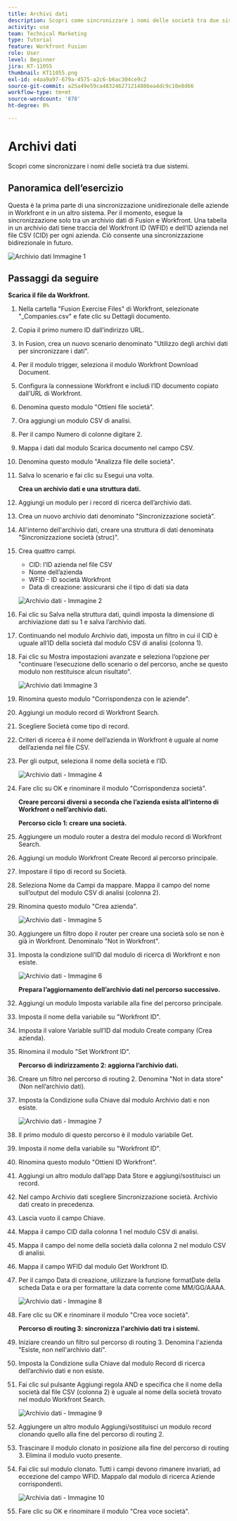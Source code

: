 ```yaml
---
title: Archivi dati
description: Scopri come sincronizzare i nomi delle società tra due sistemi. (Deve essere compreso tra 60 e 160 caratteri, ma è di 59 caratteri)
activity: use
team: Technical Marketing
type: Tutorial
feature: Workfront Fusion
role: User
level: Beginner
jira: KT-11055
thumbnail: KT11055.png
exl-id: e4aa9a97-679a-4575-a2c6-b6ac304ce9c2
source-git-commit: a25a49e59ca483246271214886ea4dc9c10e8d66
workflow-type: tm+mt
source-wordcount: '878'
ht-degree: 0%

---
```


# Archivi dati

Scopri come sincronizzare i nomi delle società tra due sistemi.

## Panoramica dell’esercizio

Questa è la prima parte di una sincronizzazione unidirezionale delle aziende in Workfront e in un altro sistema. Per il momento, esegue la sincronizzazione solo tra un archivio dati di Fusion e Workfront. Una tabella in un archivio dati tiene traccia del Workfront ID (WFID) e dell’ID azienda nel file CSV (CID) per ogni azienda. Ciò consente una sincronizzazione bidirezionale in futuro.

![Archivio dati Immagine 1](../12-exercises/assets/data-stores-walkthrough-1.png)

## Passaggi da seguire

**Scarica il file da Workfront.**

1. Nella cartella &quot;Fusion Exercise Files&quot; di Workfront, selezionate &quot;_Companies.csv&quot; e fate clic su Dettagli documento.
1. Copia il primo numero ID dall’indirizzo URL.
1. In Fusion, crea un nuovo scenario denominato &quot;Utilizzo degli archivi dati per sincronizzare i dati&quot;.
1. Per il modulo trigger, seleziona il modulo Workfront Download Document.
1. Configura la connessione Workfront e includi l’ID documento copiato dall’URL di Workfront.
1. Denomina questo modulo &quot;Ottieni file società&quot;.
1. Ora aggiungi un modulo CSV di analisi.
1. Per il campo Numero di colonne digitare 2.
1. Mappa i dati dal modulo Scarica documento nel campo CSV.
1. Denomina questo modulo &quot;Analizza file delle società&quot;.
1. Salva lo scenario e fai clic su Esegui una volta.

   **Crea un archivio dati e una struttura dati.**

1. Aggiungi un modulo per i record di ricerca dell’archivio dati.
1. Crea un nuovo archivio dati denominato &quot;Sincronizzazione società&quot;.
1. All&#39;interno dell&#39;archivio dati, creare una struttura di dati denominata &quot;Sincronizzazione società (struc)&quot;.
1. Crea quattro campi.

   + CID: l’ID azienda nel file CSV
   + Nome dell’azienda
   + WFID - ID società Workfront
   + Data di creazione: assicurarsi che il tipo di dati sia data

   ![Archivio dati - Immagine 2](../12-exercises/assets/data-stores-walkthrough-2.png)

1. Fai clic su Salva nella struttura dati, quindi imposta la dimensione di archiviazione dati su 1 e salva l’archivio dati.
1. Continuando nel modulo Archivio dati, imposta un filtro in cui il CID è uguale all’ID della società dal modulo CSV di analisi (colonna 1).
1. Fai clic su Mostra impostazioni avanzate e seleziona l’opzione per &quot;continuare l’esecuzione dello scenario o del percorso, anche se questo modulo non restituisce alcun risultato&quot;.

   ![Archivio dati Immagine 3](../12-exercises/assets/data-stores-walkthrough-3.png)

1. Rinomina questo modulo &quot;Corrispondenza con le aziende&quot;.
1. Aggiungi un modulo record di Workfront Search.
1. Scegliere Società come tipo di record.
1. Criteri di ricerca è il nome dell’azienda in Workfront è uguale al nome dell’azienda nel file CSV.
1. Per gli output, seleziona il nome della società e l’ID.

   ![Archivio dati - Immagine 4](../12-exercises/assets/data-stores-walkthrough-4.png)

1. Fare clic su OK e rinominare il modulo &quot;Corrispondenza società&quot;.

   **Creare percorsi diversi a seconda che l’azienda esista all’interno di Workfront o nell’archivio dati.**

   **Percorso ciclo 1: creare una società.**

1. Aggiungere un modulo router a destra del modulo record di Workfront Search.
1. Aggiungi un modulo Workfront Create Record al percorso principale.
1. Impostare il tipo di record su Società.
1. Seleziona Nome da Campi da mappare. Mappa il campo del nome sull’output del modulo CSV di analisi (colonna 2).
1. Rinomina questo modulo &quot;Crea azienda&quot;.

   ![Archivio dati - Immagine 5](../12-exercises/assets/data-stores-walkthrough-5.png)

1. Aggiungere un filtro dopo il router per creare una società solo se non è già in Workfront. Denominalo &quot;Not in Workfront&quot;.
1. Imposta la condizione sull’ID dal modulo di ricerca di Workfront e non esiste.

   ![Archivio dati - Immagine 6](../12-exercises/assets/data-stores-walkthrough-6.png)

   **Prepara l’aggiornamento dell’archivio dati nel percorso successivo.**

1. Aggiungi un modulo Imposta variabile alla fine del percorso principale.
1. Imposta il nome della variabile su &quot;Workfront ID&quot;.
1. Imposta il valore Variable sull’ID dal modulo Create company (Crea azienda).
1. Rinomina il modulo &quot;Set Workfront ID&quot;.

   **Percorso di indirizzamento 2: aggiorna l’archivio dati.**

1. Creare un filtro nel percorso di routing 2. Denomina &quot;Not in data store&quot; (Non nell’archivio dati).

1. Imposta la Condizione sulla Chiave dal modulo Archivio dati e non esiste.

   ![Archivio dati - Immagine 7](../12-exercises/assets/data-stores-walkthrough-7.png)

1. Il primo modulo di questo percorso è il modulo variabile Get.
1. Imposta il nome della variabile su &quot;Workfront ID&quot;.
1. Rinomina questo modulo &quot;Ottieni ID Workfront&quot;.
1. Aggiungi un altro modulo dall’app Data Store e aggiungi/sostituisci un record.
1. Nel campo Archivio dati scegliere Sincronizzazione società. Archivio dati creato in precedenza.
1. Lascia vuoto il campo Chiave.
1. Mappa il campo CID dalla colonna 1 nel modulo CSV di analisi.
1. Mappa il campo del nome della società dalla colonna 2 nel modulo CSV di analisi.
1. Mappa il campo WFID dal modulo Get Workfront ID.
1. Per il campo Data di creazione, utilizzare la funzione formatDate della scheda Data e ora per formattare la data corrente come MM/GG/AAAA.

   ![Archivio dati - Immagine 8](../12-exercises/assets/data-stores-walkthrough-8.png)

1. Fare clic su OK e rinominare il modulo &quot;Crea voce società&quot;.

   **Percorso di routing 3: sincronizza l&#39;archivio dati tra i sistemi.**

1. Iniziare creando un filtro sul percorso di routing 3. Denomina l&#39;azienda &quot;Esiste, non nell&#39;archivio dati&quot;.
1. Imposta la Condizione sulla Chiave dal modulo Record di ricerca dell’archivio dati e non esiste.
1. Fai clic sul pulsante Aggiungi regola AND e specifica che il nome della società dal file CSV (colonna 2) è uguale al nome della società trovato nel modulo Workfront Search.

   ![Archivio dati - Immagine 9](../12-exercises/assets/data-stores-walkthrough-9.png)

1. Aggiungere un altro modulo Aggiungi/sostituisci un modulo record clonando quello alla fine del percorso di routing 2.
1. Trascinare il modulo clonato in posizione alla fine del percorso di routing 3. Elimina il modulo vuoto presente.
1. Fai clic sul modulo clonato. Tutti i campi devono rimanere invariati, ad eccezione del campo WFID. Mappalo dal modulo di ricerca Aziende corrispondenti.

   ![Archivia dati - Immagine 10](../12-exercises/assets/data-stores-walkthrough-10.png)

1. Fare clic su OK e rinominare il modulo &quot;Crea voce società&quot;.
